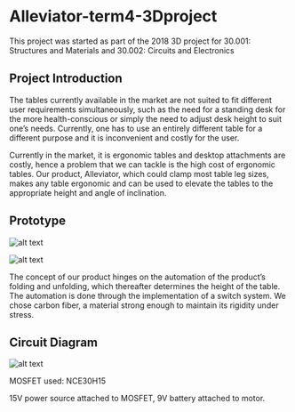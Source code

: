 # Alleviator-term4-3Dproject

This project was started as part of the 2018 3D project for 30.001: Structures and Materials and 30.002: Circuits and Electronics

## Project Introduction
The tables currently available in the market are not suited to fit different user requirements simultaneously, such as the need for a standing desk for the more health-conscious or simply the need to adjust desk height to suit one’s needs. Currently, one has to use an entirely different table for a different purpose and it is inconvenient and costly for the user.  
 
Currently in the market, it is ergonomic tables and desktop attachments are costly, hence a problem that we can tackle is the high cost of ergonomic tables. Our product, Alleviator, which could clamp most table leg sizes, makes any table ergonomic and can be used to elevate the tables to the appropriate height and angle of inclination.

## Prototype 

![alt text](https://github.com/weiying98/alleviator-term4-3Dproject/raw/master/prototype1.png)

![alt text](https://github.com/weiying98/alleviator-term4-3Dproject/raw/master/prototype2.png)

The concept of our product hinges on the automation of the product’s folding and unfolding, which thereafter determines the height of the table. The automation is done through the implementation of a switch system. We chose carbon fiber, a material strong enough to maintain its rigidity under stress.

## Circuit Diagram
![alt text](https://github.com/weiying98/alleviator-term4-3Dproject/schemeit-project.png)

MOSFET used: NCE30H15

15V power source attached to MOSFET, 9V battery attached to motor. 
